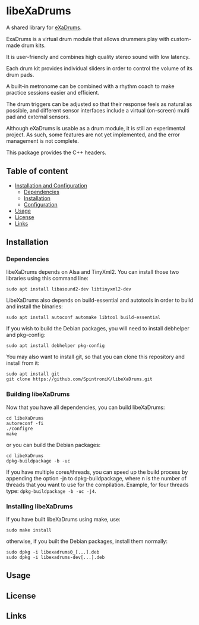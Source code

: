 # libeXaDrums
A shared library for [eXaDrums](https://github.com/SpintroniK/eXaDrums).

 ExaDrums is a virtual drum module that allows drummers play with
 custom-made drum kits.
 
 It is user-friendly and combines high quality stereo sound with low
 latency.
 
 Each drum kit provides individual sliders in order to control the
 volume of its drum pads.
 
 A built-in metronome can be combined with a rhythm coach to make
 practice sessions easier and efficient.
 
 The drum triggers can be adjusted so that their response feels as
 natural as possible, and different sensor interfaces include a
 virtual (on-screen) multi pad and external sensors.
 
 Although eXaDrums is usable as a drum module, it is still an
 experimental project. As such, some features are not yet implemented,
 and the error management is not complete.
 
 This package provides the C++ headers.

## Table of content

- [Installation and Configuration](#installation)
    - [Dependencies](#dependencies)
    - [Installation](#installation)
    - [Configuration](#configuration)
- [Usage](#usage)
- [License](#license)
- [Links](#links)

## Installation

### Dependencies

libeXaDrums depends on Alsa and TinyXml2. You can install those two libraries using this command line: <br />
```
sudo apt install libasound2-dev libtinyxml2-dev
```
LibeXaDrums also depends on build-essential and autotools in order to build and install the binaries: 
```
sudo apt install autoconf automake libtool build-essential 
```
If you wish to build the Debian packages, you will need to install debhelper and pkg-config: 
```
sudo apt install debhelper pkg-config
```
You may also want to install git, so that you can clone this repository and install from it: 
```
sudo apt install git
git clone https://github.com/SpintroniK/libeXaDrums.git 
```

### Building libeXaDrums

Now that you have all dependencies, you can build libeXaDrums: 
```
cd libeXaDrums
autoreconf -fi
./configre
make
```
or you can build the Debian packages: 
```
cd libeXaDrums
dpkg-buildpackage -b -uc
```
If you have multiple cores/threads, you can speed up the build process by appending the option -jn to dpkg-buildpackage, where n is the number of threads that you want to use for the compilation. 
Example, for four threads type: `dpkg-buildpackage -b -uc -j4`.

### Installing libeXaDrums

If you have built libeXaDrums using make, use:

```sudo make install```

otherwise, if you built the Debian packages, install them normally: 

```
sudo dpkg -i libexadrums0_[...].deb
sudo dpkg -i libexadrums-dev[...].deb
```

## Usage

## License

## Links
